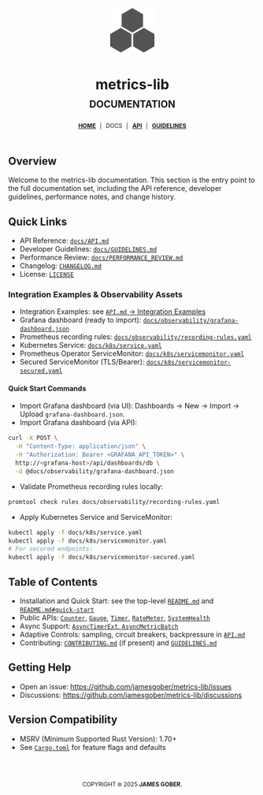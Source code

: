 <div align="center">
    <img width="90px" height="auto" src="https://raw.githubusercontent.com/jamesgober/jamesgober/main/media/icons/hexagon-3.svg" alt="Triple Hexagon">
    <br>
    <h1>
        <strong>metrics-lib</strong>
        <sup>
            <br>
            <sub>DOCUMENTATION</sub>
            <br>
        </sup>
    </h1>
</div>
<div align="center">
    <sup>
        <a href="../README.md" title="Project Home"><b>HOME</b></a>
        <span>&nbsp;│&nbsp;</span>
        <span>DOCS</span>
        <span>&nbsp;│&nbsp;</span>
        <a href="./API.md" title="API Reference"><b>API</b></a>
        <span>&nbsp;│&nbsp;</span>
        <a href="./GUIDELINES.md" title="Developer Guidelines"><b>GUIDELINES</b></a>
    </sup>
</div>
<br>

## Overview

Welcome to the metrics-lib documentation. This section is the entry point to the full documentation set, including the API reference, developer guidelines, performance notes, and change history.

## Quick Links

- API Reference: [`docs/API.md`](./API.md)
- Developer Guidelines: [`docs/GUIDELINES.md`](./GUIDELINES.md)
- Performance Review: [`docs/PERFORMANCE_REVIEW.md`](./PERFORMANCE_REVIEW.md)
- Changelog: [`CHANGELOG.md`](../CHANGELOG.md)
- License: [`LICENSE`](../LICENSE)

### Integration Examples & Observability Assets
- Integration Examples: see [`API.md` → Integration Examples](./API.md#integration-examples)
- Grafana dashboard (ready to import): [`docs/observability/grafana-dashboard.json`](./observability/grafana-dashboard.json)
- Prometheus recording rules: [`docs/observability/recording-rules.yaml`](./observability/recording-rules.yaml)
- Kubernetes Service: [`docs/k8s/service.yaml`](./k8s/service.yaml)
- Prometheus Operator ServiceMonitor: [`docs/k8s/servicemonitor.yaml`](./k8s/servicemonitor.yaml)
- Secured ServiceMonitor (TLS/Bearer): [`docs/k8s/servicemonitor-secured.yaml`](./k8s/servicemonitor-secured.yaml)

#### Quick Start Commands
- Import Grafana dashboard (via UI): Dashboards → New → Import → Upload `grafana-dashboard.json`.
- Import Grafana dashboard (via API):
```bash
curl -X POST \
  -H "Content-Type: application/json" \
  -H "Authorization: Bearer <GRAFANA_API_TOKEN>" \
  http://<grafana-host>/api/dashboards/db \
  -d @docs/observability/grafana-dashboard.json
```

- Validate Prometheus recording rules locally:
```bash
promtool check rules docs/observability/recording-rules.yaml
```

- Apply Kubernetes Service and ServiceMonitor:
```bash
kubectl apply -f docs/k8s/service.yaml
kubectl apply -f docs/k8s/servicemonitor.yaml
# For secured endpoints:
kubectl apply -f docs/k8s/servicemonitor-secured.yaml
```

## Table of Contents

- Installation and Quick Start: see the top-level [`README.md`](../README.md#installation) and [`README.md#quick-start`](../README.md#quick-start)
- Public APIs: [`Counter`](./API.md#counter), [`Gauge`](./API.md#gauge), [`Timer`](./API.md#timer), [`RateMeter`](./API.md#ratemeter), [`SystemHealth`](./API.md#systemhealth)
- Async Support: [`AsyncTimerExt`, `AsyncMetricBatch`](./API.md#async-support)
- Adaptive Controls: sampling, circuit breakers, backpressure in [`API.md`](./API.md#adaptive-controls)
- Contributing: [`CONTRIBUTING.md`](../CONTRIBUTING.md) (if present) and [`GUIDELINES.md`](./GUIDELINES.md)

## Getting Help

- Open an issue: https://github.com/jamesgober/metrics-lib/issues
- Discussions: https://github.com/jamesgober/metrics-lib/discussions

## Version Compatibility

- MSRV (Minimum Supported Rust Version): 1.70+
- See [`Cargo.toml`](../Cargo.toml) for feature flags and defaults


<br>

<!-- FOOT COPYRIGHT
################################################# -->
<div align="center">
  <h2></h2>
  <sup>COPYRIGHT <small>&copy;</small> 2025 <strong>JAMES GOBER.</strong></sup>
</div>
